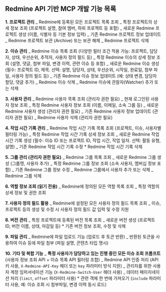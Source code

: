 ## Redmine API 기반 MCP 개발 기능 목록

**1. 프로젝트 관리**
_ Redmine에 등록된 모든 프로젝트 목록 조회
_ 특정 프로젝트의 상세 정보 조회 (프로젝트 설명, 참여 멤버, 하위 프로젝트 등 포함)
_ 새로운 Redmine 프로젝트 생성 (이름, 식별자 등 기본 정보 입력)
_ 기존 Redmine 프로젝트 정보 업데이트
_ Redmine 프로젝트 보관 (Archive) 또는 보관 해제
_ Redmine 프로젝트 삭제

**2. 이슈 관리**
_ Redmine 이슈 목록 조회 (다양한 필터 조건 적용 가능: 프로젝트, 담당자, 상태, 우선순위, 추적자, 사용자 정의 필드 등)
_ 특정 Redmine 이슈의 상세 정보 조회 (설명, 댓글, 첨부 파일, 변경 이력, 관련 이슈 등 포함)
_ 새로운 Redmine 이슈 생성 (필수: 프로젝트 ID, 제목. 선택: 설명, 담당자, 상태, 우선순위, 시작일, 완료일, 첨부 파일, 사용자 정의 필드 등)
_ 기존 Redmine 이슈 정보 업데이트 (예: 상태 변경, 담당자 할당, 댓글 추가)
_ Redmine 이슈 삭제
_ Redmine 이슈에 관찰자(Watcher) 추가 또는 삭제

**3. 사용자 관리**
_ Redmine 사용자 목록 조회 (관리자 권한 필요)
_ 현재 로그인된 사용자 정보 조회
_ 특정 Redmine 사용자 정보 조회 (이름, 이메일, 소속 그룹 등)
_ 새로운 Redmine 사용자 생성 (관리자 권한 필요)
_ 기존 Redmine 사용자 정보 업데이트 (관리자 권한 필요)
_ Redmine 사용자 삭제 (관리자 권한 필요)

**4. 작업 시간 기록 관리**
_ Redmine 작업 시간 기록 목록 조회 (프로젝트, 이슈, 사용자별 필터링 가능)
_ 특정 Redmine 작업 시간 기록 상세 정보 조회
_ 새로운 Redmine 작업 시간 기록 생성 (필수: 이슈 ID 또는 프로젝트 ID, 작업 시간, 작업 일자. 선택: 활동 유형, 설명)
_ 기존 Redmine 작업 시간 기록 수정 \* Redmine 작업 시간 기록 삭제

**5. 그룹 관리 (관리자 권한 필요)**
_ Redmine 그룹 목록 조회
_ 새로운 Redmine 그룹 생성 (그룹명, 사용자 추가)
_ 특정 Redmine 그룹 정보 조회 (소속 사용자, 멤버십 정보 포함)
_ 기존 Redmine 그룹 정보 수정
_ Redmine 그룹에서 사용자 추가 또는 삭제
_ Redmine 그룹 삭제

**6. 역할 정보 조회 (읽기 전용)**
_ Redmine에 정의된 모든 역할 목록 조회
_ 특정 역할의 상세 정보 및 권한 조회

**7. 사용자 정의 필드 활용**
_ Redmine에 설정된 모든 사용자 정의 필드 목록 조회
_ 이슈, 프로젝트 등의 생성 및 수정 시 사용자 정의 필드 값 입력 및 수정 지원

**8. 버전 관리**
_ 특정 프로젝트에 등록된 버전 목록 조회
_ 새로운 버전 생성 (프로젝트 ID, 버전 이름, 상태, 마감일 등) \* 기존 버전 정보 조회, 수정 및 삭제

**9. 파일 관리**
_ Redmine에 파일 업로드 기능 (업로드 후 토큰 반환)
_ 반환된 토큰을 사용하여 이슈 등에 파일 첨부 (파일 설명, 콘텐츠 타입 명시)

**10. 기타 및 복합 기능**
_ **특정 사용자가 담당하고 있는 진행 중인 모든 이슈 조회 프롬프트** (사용자 정보 조회 API + 이슈 목록 API 필터링 조합)
_ Redmine API 인증 처리 (API 키 사용, `X-Redmine-API-Key` 헤더 또는 `key` 파라미터 방식 지원)
_ 관리자를 위한 사용자 계정 임퍼서네이션 기능 (`X-Redmine-Switch-User` 헤더 사용)
_ 데이터 페이지네이션 처리 (`limit`, `offset` 파라미터 사용) \* 관련 객체 한 번에 가져오기 (`include` 파라미터 사용, 예: 이슈 조회 시 첨부파일, 변경 이력 동시 로드)

